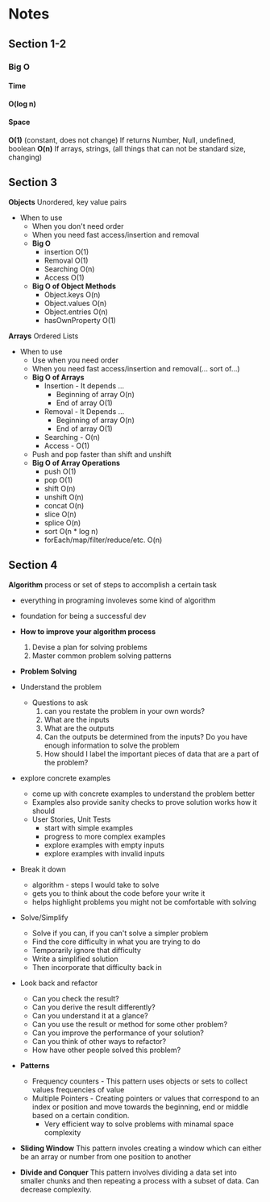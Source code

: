 # Notes

## Section 1-2

### Big O

#### Time

**O(log n)**

#### Space

**O(1)** (constant, does not change) If returns Number, Null, undefined, boolean
**O(n)** If arrays, strings, (all things that can not be standard size, changing)

## Section 3

**Objects** Unordered, key value pairs

- When to use
  - When you don't need order
  - When you need fast access/insertion and removal
  - **Big O**
    - insertion O(1)
    - Removal O(1)
    - Searching O(n)
    - Access O(1)
  - **Big O of Object Methods**
    - Object.keys O(n)
    - Object.values O(n)
    - Object.entries O(n)
    - hasOwnProperty O(1)

**Arrays** Ordered Lists

- When to use
  - Use when you need order
  - When you need fast access/insertion and removal(... sort of...)
  - **Big O of Arrays**
    - Insertion - It depends ...
      - Beginning of array O(n)
      - End of array O(1)
    - Removal - It Depends ...
      - Beginning of array O(n)
      - End of array O(1)
    - Searching - O(n)
    - Access - O(1)
  - Push and pop faster than shift and unshift
  - **Big O of Array Operations**
    - push O(1)
    - pop O(1)
    - shift O(n)
    - unshift O(n)
    - concat O(n)
    - slice O(n)
    - splice O(n)
    - sort O(n * log n)
    - forEach/map/filter/reduce/etc. O(n)

## Section 4

**Algorithm** process or set of steps to accomplish a certain task

- everything in programing involeves some kind of algorithm
- foundation for being a successful dev

- **How to improve your algorithm process**
  1. Devise a plan for solving problems
  2. Master common problem solving patterns

- **Problem Solving**
- Understand the problem
  - Questions to ask
    1. can you restate the problem in your own words?
    2. What are the inputs
    3. What are the outputs
    4. Can the outputs be determined from the inputs? Do you have enough information to solve the problem
    5. How should I label the important pieces of data that are a part of the problem?
- explore concrete examples
  - come up with concrete examples to understand the problem better
  - Examples also provide sanity checks to prove solution works how it should
  - User Stories, Unit Tests
    - start with simple examples
    - progress to more complex examples
    - explore examples with empty inputs
    - explore examples with invalid inputs
- Break it down
  - algorithm - steps I would take to solve
  - gets you to think about the code before your write it
  - helps highlight problems you might not be comfortable with solving
- Solve/Simplify
  - Solve if you can, if you can't solve a simpler problem
  - Find the core difficulty in what you are trying to do
  - Temporarily ignore that difficulty
  - Write a simplified solution
  - Then incorporate that difficulty back in
- Look back and refactor
  - Can you check the result?
  - Can you derive the result differently?
  - Can you understand it at a glance?
  - Can you use the result or method for some other problem?
  - Can you improve the performance of your solution?
  - Can you think of other ways to refactor?
  - How have other people solved this problem?
- **Patterns**
  - Frequency counters - This pattern uses objects or sets to collect values frequencies of value
  - Multiple Pointers - Creating pointers or values that correspond to an index or position and move towards the beginning, end or middle based on a certain condition.
    - Very efficient way to solve problems with minamal space complexity
- **Sliding Window** This pattern involes creating a window which can either be an array or number from one position to another
- **Divide and Conquer** This pattern involves dividing a data set into smaller chunks and then repeating a process with a subset of data. Can decrease complexity.

